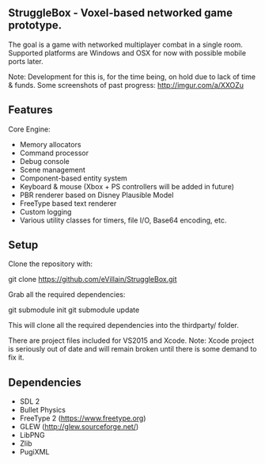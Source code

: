 StruggleBox - Voxel-based networked game prototype.
-----------------------------------------------------------------------------------

The goal is a game with networked multiplayer combat in a single room.
Supported platforms are Windows and OSX for now with possible mobile ports later.

Note: Development for this is, for the time being, on hold due to lack of time & funds.
Some screenshots of past progress: http://imgur.com/a/XXOZu


Features
-----------------------------------------------------------------------------------

Core Engine:

  * Memory allocators
  * Command processor
  * Debug console
  * Scene management
  * Component-based entity system
  * Keyboard & mouse (Xbox + PS controllers will be added in future)
  * PBR renderer based on Disney Plausible Model
  * FreeType based text renderer
  * Custom logging
  * Various utility classes for timers, file I/O, Base64 encoding, etc.

Setup
-----------------------------------------------------------------------------------

Clone the repository with:

  git clone https://github.com/eVillain/StruggleBox.git

Grab all the required dependencies:

  git submodule init
	git submodule update

This will clone all the required dependencies into the thirdparty/ folder.

There are project files included for VS2015 and Xcode.
Note: Xcode project is seriously out of date and will remain broken until there is some demand to fix it.

Dependencies
-----------------------------------------------------------------------------------
  * SDL 2
  * Bullet Physics
  * FreeType 2 (https://www.freetype.org)
  * GLEW (http://glew.sourceforge.net/)
  * LibPNG
  * Zlib
  * PugiXML
